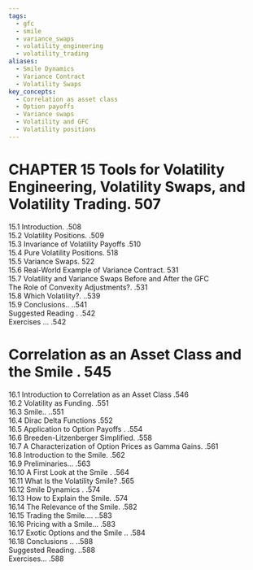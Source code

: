 ```yaml
---
tags:
  - gfc
  - smile
  - variance_swaps
  - volatility_engineering
  - volatility_trading
aliases:
  - Smile Dynamics
  - Variance Contract
  - Volatility Swaps
key_concepts:
  - Correlation as asset class
  - Option payoffs
  - Variance swaps
  - Volatility and GFC
  - Volatility positions
---
```


# CHAPTER 15 Tools for Volatility Engineering, Volatility Swaps, and Volatility Trading. 507  

15.1 Introduction. .508   
15.2 Volatility Positions. .509   
15.3 Invariance of Volatility Payoffs .510   
15.4 Pure Volatility Positions. 518   
15.5 Variance Swaps. 522   
15.6 Real-World Example of Variance Contract. 531   
15.7 Volatility and Variance Swaps Before and After the GFC  
The Role of Convexity Adjustments?. .531   
15.8 Which Volatility?. ..539   
15.9 Conclusions.. ..541   
Suggested Reading . .542   
Exercises ... .542  

# Correlation as an Asset Class and the Smile . 545  

16.1 Introduction to Correlation as an Asset Class .546   
16.2 Volatility as Funding. .551   
16.3 Smile.. ..551   
16.4 Dirac Delta Functions .552   
16.5 Application to Option Payoffs . .554   
16.6 Breeden-Litzenberger Simplified. .558   
16.7 A Characterization of Option Prices as Gamma Gains. .561   
16.8 Introduction to the Smile. .562   
16.9 Preliminaries... .563   
16.10 A First Look at the Smile . .564   
16.11 What Is the Volatility Smile? .565   
16.12 Smile Dynamics . .574   
16.13 How to Explain the Smile. .574   
16.14 The Relevance of the Smile. .582   
16.15 Trading the Smile.... ..583   
16.16 Pricing with a Smile... .583   
16.17 Exotic Options and the Smile .. .584   
16.18 Conclusions .. ..588   
Suggested Reading. ..588   
Exercises... .588  
